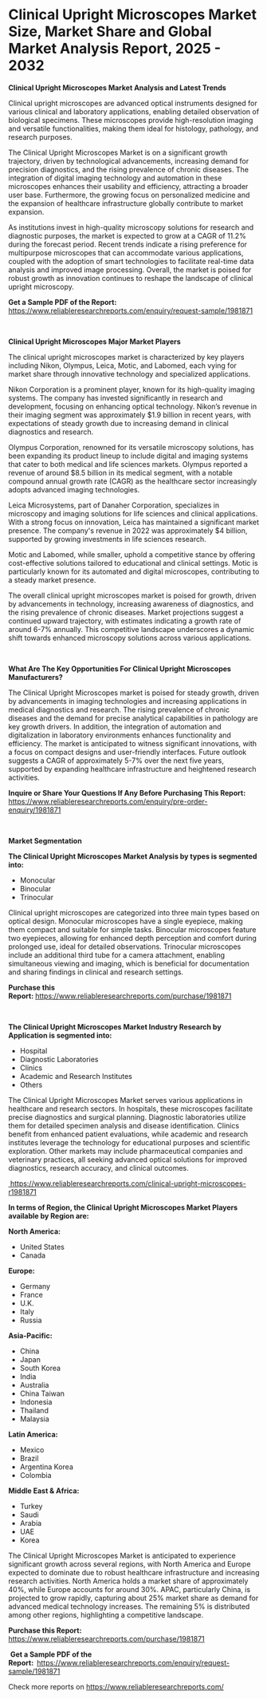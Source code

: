 <p><h1>Clinical Upright Microscopes Market Size, Market Share and Global Market Analysis Report, 2025 - 2032</h1></p><p><strong>Clinical Upright Microscopes Market Analysis and Latest Trends</strong></p>
<p><p>Clinical upright microscopes are advanced optical instruments designed for various clinical and laboratory applications, enabling detailed observation of biological specimens. These microscopes provide high-resolution imaging and versatile functionalities, making them ideal for histology, pathology, and research purposes. </p><p>The Clinical Upright Microscopes Market is on a significant growth trajectory, driven by technological advancements, increasing demand for precision diagnostics, and the rising prevalence of chronic diseases. The integration of digital imaging technology and automation in these microscopes enhances their usability and efficiency, attracting a broader user base. Furthermore, the growing focus on personalized medicine and the expansion of healthcare infrastructure globally contribute to market expansion.</p><p>As institutions invest in high-quality microscopy solutions for research and diagnostic purposes, the market is expected to grow at a CAGR of 11.2% during the forecast period. Recent trends indicate a rising preference for multipurpose microscopes that can accommodate various applications, coupled with the adoption of smart technologies to facilitate real-time data analysis and improved image processing. Overall, the market is poised for robust growth as innovation continues to reshape the landscape of clinical upright microscopy.</p></p>
<p><strong>Get a Sample PDF of the Report:&nbsp;</strong> <a href="https://www.reliableresearchreports.com/enquiry/request-sample/1981871?utm_campaign=3257&utm_medium=2&utm_source=Github&utm_content=ia&utm_term=05032025&utm_id=clinical-upright-microscopes">https://www.reliableresearchreports.com/enquiry/request-sample/1981871</a></p>
<p>&nbsp;</p>
<p><strong>Clinical Upright Microscopes Major Market Players</strong></p>
<p><p>The clinical upright microscopes market is characterized by key players including Nikon, Olympus, Leica, Motic, and Labomed, each vying for market share through innovative technology and specialized applications.</p><p>Nikon Corporation is a prominent player, known for its high-quality imaging systems. The company has invested significantly in research and development, focusing on enhancing optical technology. Nikon’s revenue in their imaging segment was approximately $1.9 billion in recent years, with expectations of steady growth due to increasing demand in clinical diagnostics and research.</p><p>Olympus Corporation, renowned for its versatile microscopy solutions, has been expanding its product lineup to include digital and imaging systems that cater to both medical and life sciences markets. Olympus reported a revenue of around $8.5 billion in its medical segment, with a notable compound annual growth rate (CAGR) as the healthcare sector increasingly adopts advanced imaging technologies.</p><p>Leica Microsystems, part of Danaher Corporation, specializes in microscopy and imaging solutions for life sciences and clinical applications. With a strong focus on innovation, Leica has maintained a significant market presence. The company's revenue in 2022 was approximately $4 billion, supported by growing investments in life sciences research.</p><p>Motic and Labomed, while smaller, uphold a competitive stance by offering cost-effective solutions tailored to educational and clinical settings. Motic is particularly known for its automated and digital microscopes, contributing to a steady market presence.</p><p>The overall clinical upright microscopes market is poised for growth, driven by advancements in technology, increasing awareness of diagnostics, and the rising prevalence of chronic diseases. Market projections suggest a continued upward trajectory, with estimates indicating a growth rate of around 6-7% annually. This competitive landscape underscores a dynamic shift towards enhanced microscopy solutions across various applications.</p></p>
<p>&nbsp;</p>
<p><strong>What Are The Key Opportunities For Clinical Upright Microscopes Manufacturers?</strong></p>
<p><p>The Clinical Upright Microscopes market is poised for steady growth, driven by advancements in imaging technologies and increasing applications in medical diagnostics and research. The rising prevalence of chronic diseases and the demand for precise analytical capabilities in pathology are key growth drivers. In addition, the integration of automation and digitalization in laboratory environments enhances functionality and efficiency. The market is anticipated to witness significant innovations, with a focus on compact designs and user-friendly interfaces. Future outlook suggests a CAGR of approximately 5-7% over the next five years, supported by expanding healthcare infrastructure and heightened research activities.</p></p>
<p><strong>Inquire or Share Your Questions If Any Before Purchasing This Report:</strong> <a href="https://www.reliableresearchreports.com/enquiry/pre-order-enquiry/1981871?utm_campaign=3257&utm_medium=2&utm_source=Github&utm_content=ia&utm_term=05032025&utm_id=clinical-upright-microscopes">https://www.reliableresearchreports.com/enquiry/pre-order-enquiry/1981871</a></p>
<p>&nbsp;</p>
<p><strong>Market Segmentation</strong></p>
<p><strong>The Clinical Upright Microscopes Market Analysis by types is segmented into:</strong></p>
<p><ul><li>Monocular</li><li>Binocular</li><li>Trinocular</li></ul></p>
<p><p>Clinical upright microscopes are categorized into three main types based on optical design. Monocular microscopes have a single eyepiece, making them compact and suitable for simple tasks. Binocular microscopes feature two eyepieces, allowing for enhanced depth perception and comfort during prolonged use, ideal for detailed observations. Trinocular microscopes include an additional third tube for a camera attachment, enabling simultaneous viewing and imaging, which is beneficial for documentation and sharing findings in clinical and research settings.</p></p>
<p><strong>Purchase this Report:&nbsp;</strong><a href="https://www.reliableresearchreports.com/purchase/1981871?utm_campaign=3257&utm_medium=2&utm_source=Github&utm_content=ia&utm_term=05032025&utm_id=clinical-upright-microscopes">https://www.reliableresearchreports.com/purchase/1981871</a></p>
<p>&nbsp;</p>
<p><strong>The Clinical Upright Microscopes Market Industry Research by Application is segmented into:</strong></p>
<p><ul><li>Hospital</li><li>Diagnostic Laboratories</li><li>Clinics</li><li>Academic and Research Institutes</li><li>Others</li></ul></p>
<p><p>The Clinical Upright Microscopes Market serves various applications in healthcare and research sectors. In hospitals, these microscopes facilitate precise diagnostics and surgical planning. Diagnostic laboratories utilize them for detailed specimen analysis and disease identification. Clinics benefit from enhanced patient evaluations, while academic and research institutes leverage the technology for educational purposes and scientific exploration. Other markets may include pharmaceutical companies and veterinary practices, all seeking advanced optical solutions for improved diagnostics, research accuracy, and clinical outcomes.</p></p>
<p><a href="https://www.reliableresearchreports.com/clinical-upright-microscopes-r1981871?utm_campaign=3257&utm_medium=2&utm_source=Github&utm_content=ia&utm_term=05032025&utm_id=clinical-upright-microscopes">&nbsp;https://www.reliableresearchreports.com/clinical-upright-microscopes-r1981871</a></p>
<p><strong>In terms of Region, the Clinical Upright Microscopes Market Players available by Region are:</strong></p>
<p>
    <p> <strong> North America: </strong>
        <ul>
            <li>United States</li>
            <li>Canada</li>
        </ul>
        </p> 
    <p> <strong> Europe: </strong>
        <ul>
            <li>Germany</li>
            <li>France</li>
            <li>U.K.</li>
            <li>Italy</li>
            <li>Russia</li>
        </ul>
        </p> 
    <p> <strong> Asia-Pacific: </strong>
        <ul>
            <li>China</li>
            <li>Japan</li>
            <li>South Korea</li>
            <li>India</li>
            <li>Australia</li>
            <li>China Taiwan</li>
            <li>Indonesia</li>
            <li>Thailand</li>
            <li>Malaysia</li>
        </ul>
        </p> 
    <p> <strong> Latin America: </strong>
        <ul>
            <li>Mexico</li>
            <li>Brazil</li>
            <li>Argentina Korea</li>
            <li>Colombia</li>
        </ul>
        </p> 
    <p> <strong> Middle East & Africa: </strong>
        <ul>
            <li>Turkey</li>
            <li>Saudi</li>
            <li>Arabia</li>
            <li>UAE</li>
            <li>Korea</li>
        </ul>
    </p>
    </p>
<p><p>The Clinical Upright Microscopes Market is anticipated to experience significant growth across several regions, with North America and Europe expected to dominate due to robust healthcare infrastructure and increasing research activities. North America holds a market share of approximately 40%, while Europe accounts for around 30%. APAC, particularly China, is projected to grow rapidly, capturing about 25% market share as demand for advanced medical technology increases. The remaining 5% is distributed among other regions, highlighting a competitive landscape.</p></p>
<p><strong>Purchase this Report: </strong><a href="https://www.reliableresearchreports.com/purchase/1981871?utm_campaign=3257&utm_medium=2&utm_source=Github&utm_content=ia&utm_term=05032025&utm_id=clinical-upright-microscopes">https://www.reliableresearchreports.com/purchase/1981871</a></p>
<p>&nbsp;<strong>Get a Sample PDF of the Report:&nbsp;&nbsp;</strong><a href="https://www.reliableresearchreports.com/enquiry/request-sample/1981871?utm_campaign=3257&utm_medium=2&utm_source=Github&utm_content=ia&utm_term=05032025&utm_id=clinical-upright-microscopes">https://www.reliableresearchreports.com/enquiry/request-sample/1981871</a></p>
<p><strong></strong></p>
<p>Check more reports on <a href="https://www.reliableresearchreports.com/?utm_campaign=3257&utm_medium=2&utm_source=Github&utm_content=ia&utm_term=05032025&utm_id=clinical-upright-microscopes">https://www.reliableresearchreports.com/</a></p>